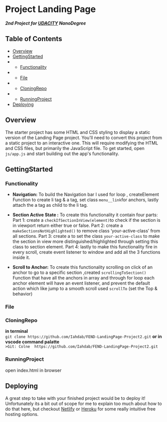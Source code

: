 # Project Landing Page 
***2nd Project for [UDACITY](UDACITY.com) NanoDegree*** 

## Table of Contents
- [Overview](#Overview)
- [GettingStarted](#GettingStarted)
- - [Functionality](#Functionality)
- - [File](#File)
- - [CloningRepo](#CloningRepo)
- - [RunningProject](#RunningProject)
- [Deploying](#Deploying)


## Overview

The starter project has some HTML and CSS styling to display a static version of the Landing Page project. You'll need to convert this project from a static project to an interactive one. This will require modifying the HTML and CSS files, but primarily the JavaScript file.
To get started, open `js/app.js` and start building out the app's functionality.

## GettingStarted
   
 ### Functionality
   - **Navigation:**
      To build the Navigation bar I used for loop , createElement Function to create li tag & a tag,
      set class `menu__link`for anchors, lastly attach the a tag as child to the li tag.

   - **Section Active State :**
      To create this functionality it contain four parts:
      Part 1: create a `checkIfSectionInView(element)`to check if the section is in viewport return either true or false.
      Part 2: create a `makeSectionsNotHighlighted()` to remove class ‘your-active-class’ from all sections.
      Part 3: create a to set the class `your-active-class` to make the section in view more distinguished/highlighted through setting this class to section element.
      Part 4: lastly to make this functionality fire in every scroll, create event listener to window and add all the 3 functions inside it.

   - **Scroll to Anchor:**
        To create this functionality scrolling on click of an anchor to go to a specific section ,created `scrollingToSection()`
        Function that have all the anchors in array and through for loop each anchor element will have an event listener, and prevent the default action which         like jump to a smooth scroll used `scrollTo` (set the Top & behavior)

 ### File
   
 ### CloningRepo 
  **in terminal** \
    ```git clone https://github.com/Iahdab/FEND-LandingPage-Project2.git```
  **or in vscode command palatte** \
    ```>Git: Colne  https://github.com/Iahdab/FEND-LandingPage-Project2.git```
    
 ### RunningProject
  open index.html in browser 

## Deploying
A great step to take with your finished project would be to deploy it! Unfortunately its a bit out of scope for me to explain too much about how to do that here, but checkout [Netlify](https://www.netlify.com/) or [Heroku](https://www.heroku.com/) for some really intuitive free hosting options.
